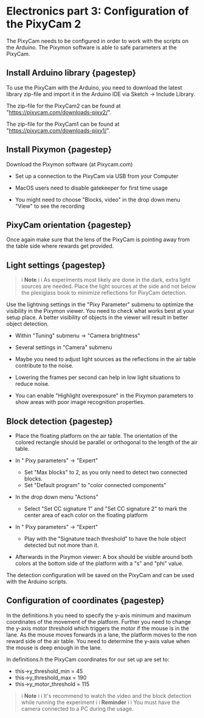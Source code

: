 # Electronics part 3: Configuration of the PixyCam 2





The PixyCam needs to be configured in order to work with the scripts on the Arduino. The Pixymon software is able to safe parameters at the PixyCam. 

## Install Arduino library {pagestep}

To use the PixyCam with the Arduino, you need to download the latest library zip-file and import it in the Arduino IDE via Sketch -> Include Library.

The zip-file for the PixyCam2 can be found at "https://pixycam.com/downloads-pixy2/".

The zip-file for the PixyCam1 can be found at "https://pixycam.com/downloads-pixy1/".



## Install Pixymon {pagestep}

Download the Pixymon software (at Pixycam.com)

- Set up a connection to the PixyCam via USB from your Computer

- MacOS users need to disable gatekeeper for first time usage

- You might need to choose "Blocks, video" in the drop down menu "View" to see the recording

## PixyCam orientation {pagestep}

Once again make sure that the lens of the PixyCam is pointing away from the table side where rewards get provided.


## Light settings {pagestep}


>i **Note** 
>i
>i As experiments most likely are done in the dark, extra light sources are needed. Place the light sources at the side and not below the plexiglass book to minimize reflections for PixyCam detection.


Use the lightning settings in the  "Pixy Parameter" submenu to optimize the visibility in the Pixymon viewer. You need to check what works best at your setup place. A better visibility of objects in the viewer will result in better object detection. 


- Within "Tuning" submenu -> "Camera brightness"

- Several settings in "Camera" submenu

- Maybe you need to adjust light sources as the reflections in the air table contribute to the noise.

- Lowering the frames per second can help in low light situations to reduce noise.

- You can enable "Highlight overexposure" in the Pixymon parameters to show areas with poor image recognition properties. 




## Block detection {pagestep}

- Place the floating platform on the air table. The orientation of the colored rectangle should be parallel or orthogonal to the length of the air table.

- In " Pixy parameters" -> "Expert"
    - Set "Max blocks"  to 2, as you only need to detect two connected blocks. 
    - Set "Default program" to "color connected components"
    

- In the drop down menu "Actions"
    - Select "Set CC signature 1" and "Set CC signature 2" to mark the center area of each color on the floating platform


- In " Pixy parameters" -> "Expert"
    - Play with the "Signature teach threshold" to have the hole object detected but not more than it.

- Afterwards in the Pixymon viewer: A box should be visible around both colors at the bottom side of the platform with a "s" and "phi" value. 

The detection configuration will be saved on the PixyCam and can be used with the Arduino scripts.



## Configuration of coordinates {pagestep}

In the definitions.h you need to specify the y-axis minimum and maximum coordinates of the movement of the platform. Further you need to change the y-axis motor threshold which triggers the motor if the mouse is in the lane. As the mouse moves forwards in a lane, the platform moves to the non reward side of the air table. You need to determine the y-axis value when the mouse is deep enough in the lane.

In definitions.h the PixyCam coordinates for our set up are set to:


- this->y_threshold_min = 45
- this->y_threshold_max = 190
- this->y_motor_threshold = 115




>i **Note** 
>i
>i  It's recommend to watch the video and the block detection while running the experiment
>i
>i  **Reminder**
>i
>i  You must have the camera connected to a PC during the usage.





